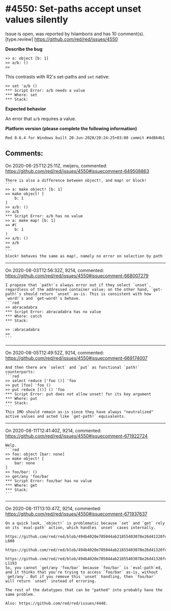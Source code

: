 
#4550: Set-paths accept unset values silently
================================================================================
Issue is open, was reported by hiiamboris and has 10 comment(s).
[type.review]
<https://github.com/red/red/issues/4550>

**Describe the bug**

```
>> a: object [b: 1]
>> a/b: ()
>>
```
This contrasts with R2's set-paths and `set` native:
```
>> set 'a/b ()
*** Script Error: a/b needs a value
*** Where: set
*** Stack:  
```

**Expected behavior**

An error that `a/b` requires a value.

**Platform version (please complete the following information)**
```
Red 0.6.4 for Windows built 20-Jun-2020/20:24:25+03:00 commit #4d864b1
```



Comments:
--------------------------------------------------------------------------------

On 2020-06-25T12:25:11Z, meijeru, commented:
<https://github.com/red/red/issues/4550#issuecomment-649508863>

    There is also a difference between object!, and map! or block!
    ```
    >> a: make object! [b: 1]
    == make object! [
        b: 1
    ]
    >> a/b: ()
    >> a/b
    *** Script Error: a/b has no value
    >> a: make map! [b: 1]
    == #(
        b: 1
    )
    >> a/b: ()
    >> a/b
    >>
    ```
    block! behaves the same as map!, namely no error on selection by path

--------------------------------------------------------------------------------

On 2020-08-03T12:56:32Z, 9214, commented:
<https://github.com/red/red/issues/4550#issuecomment-668007279>

    I propose that `path!`s always error out if they select `unset`, regardless of the addressed container value; on the other hand, `get-path!`s should return `unset` as-is. This is consistent with how `word!`s and `get-word!`s behave.
    ```red
    >> abracadabra
    *** Script Error: abracadabra has no value
    *** Where: catch
    *** Stack:  
    
    >> :abracadabra
    >> 
    ```

--------------------------------------------------------------------------------

On 2020-08-05T12:49:52Z, 9214, commented:
<https://github.com/red/red/issues/4550#issuecomment-669174007>

    And then there are `select` and `put` as functional `path!` counterparts:
    ```red
    >> select reduce ['foo ()] 'foo
    >> put [foo] 'foo ()
    >> put reduce [()] () 'foo
    *** Script Error: put does not allow unset! for its key argument
    *** Where: put
    *** Stack:  
    ```
    This IMO should remain as-is since they have always "neutralized" active values and acted like `get-path!` equivalents.

--------------------------------------------------------------------------------

On 2020-08-11T12:41:40Z, 9214, commented:
<https://github.com/red/red/issues/4550#issuecomment-671922724>

    Welp.
    ```red
    >> foo: object [bar: none]
    == make object! [
        bar: none
    ]
    >> foo/bar: ()
    >> get/any 'foo/bar
    *** Script Error: foo/bar has no value
    *** Where: get
    *** Stack:  
    ```

--------------------------------------------------------------------------------

On 2020-08-11T13:10:47Z, 9214, commented:
<https://github.com/red/red/issues/4550#issuecomment-671937637>

    On a quick look, `object!` is problematic because `set` and `get` rely on its `eval-path` action, which handles `unset` cases internally.
    
    https://github.com/red/red/blob/494b4020e705044ab21855403078e26d41320fd7/runtime/natives.reds#L603-L608
    
    https://github.com/red/red/blob/494b4020e705044ab21855403078e26d41320fd7/runtime/interpreter.reds#L711
    
    https://github.com/red/red/blob/494b4020e705044ab21855403078e26d41320fd7/runtime/datatypes/object.reds#L1188-L1193
    So, you cannot `get/any 'foo/bar` because `foo/bar` is `eval-path`ed, and it thinks that you're trying to access `foo/bar` as-is, without `get/any`. But if you remove this `unset` handling, then `foo/bar` will return `unset` instead of erroring.
    
    The rest of the datatypes that can be "pathed" into probably have the same problem.
    
    Also: https://github.com/red/red/issues/4448.

